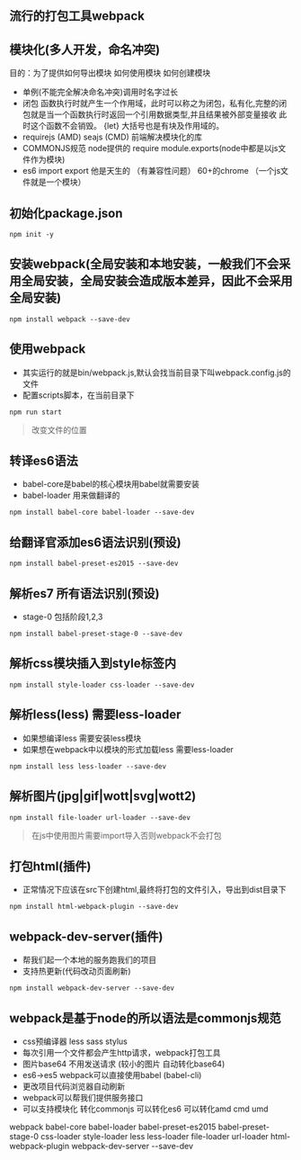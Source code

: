 ## 流行的打包工具webpack


## 模块化(多人开发，命名冲突)
目的：为了提供如何导出模块 如何使用模块 如何创建模块
- 单例(不能完全解决命名冲突)调用时名字过长
- 闭包 函数执行时就产生一个作用域，此时可以称之为闭包，私有化,完整的闭包就是当一个函数执行时返回一个引用数据类型,并且结果被外部变量接收 此时这个函数不会销毁。 {let} 大括号也是有块及作用域的。
- requirejs (AMD) seajs (CMD) 前端解决模块化的库
- COMMONJS规范 node提供的 require module.exports(node中都是以js文件作为模块)
- es6 import export 他是天生的 （有兼容性问题） 60+的chrome （一个js文件就是一个模块）

## 初始化package.json
```
npm init -y
```

## 安装webpack(全局安装和本地安装，一般我们不会采用全局安装，全局安装会造成版本差异，因此不会采用全局安装)
```
npm install webpack --save-dev
```

## 使用webpack
- 其实运行的就是bin/webpack.js,默认会找当前目录下叫webpack.config.js的文件
- 配置scripts脚本，在当前目录下
```
npm run start
```

> 改变文件的位置

## 转译es6语法
- babel-core是babel的核心模块用babel就需要安装
- babel-loader 用来做翻译的
```
npm install babel-core babel-loader --save-dev
```

## 给翻译官添加es6语法识别(预设)
```
npm install babel-preset-es2015 --save-dev
```

## 解析es7 所有语法识别(预设)
- stage-0 包括阶段1,2,3
```
npm install babel-preset-stage-0 --save-dev
```

## 解析css模块插入到style标签内
```
npm install style-loader css-loader --save-dev
```

## 解析less(less) 需要less-loader
- 如果想编译less 需要安装less模块
- 如果想在webpack中以模块的形式加载less 需要less-loader
```
npm install less less-loader --save-dev
```

## 解析图片(jpg|gif|wott|svg|wott2)
```
npm install file-loader url-loader --save-dev
```

> 在js中使用图片需要import导入否则webpack不会打包

## 打包html(插件)
- 正常情况下应该在src下创建html,最终将打包的文件引入，导出到dist目录下
```
npm install html-webpack-plugin --save-dev
```

## webpack-dev-server(插件)
- 帮我们起一个本地的服务跑我们的项目
- 支持热更新(代码改动页面刷新)
```
npm install webpack-dev-server --save-dev
```



## webpack是基于node的所以语法是commonjs规范
- css预编译器 less sass stylus
- 每次引用一个文件都会产生http请求，webpack打包工具
- 图片base64 不用发送请求 (较小的图片 自动转化base64)
- es6->es5 webpack可以直接使用babel (babel-cli)
- 更改项目代码浏览器自动刷新
- webpack可以帮我们提供服务接口
- 可以支持模块化 转化commonjs 可以转化es6 可以转化amd cmd umd



webpack babel-core babel-loader babel-preset-es2015
 babel-preset-stage-0
 css-loader style-loader
 less less-loader file-loader url-loader html-webpack-plugin webpack-dev-server --save-dev

